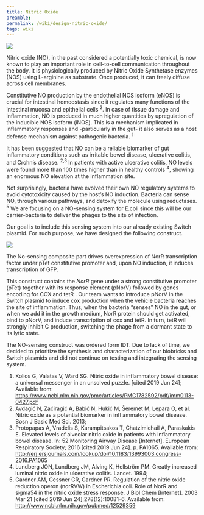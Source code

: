 ```yaml
---
title: Nitric Oxide
preamble:
permalink: /wiki/design-nitric-oxide/
tags: wiki
---
```


![](https://2019.igem.org/wiki/images/d/d4/T--Stockholm--design-nitric-01.png)

Nitric oxide (NO), in the past considered a potentially toxic chemical, is now known to play an important role in cell-to-cell communication throughout the body. It is physiologically produced by Nitric Oxide Synthetase enzymes (NOS) using L-arginine as substrate. Once produced, it can freely diffuse across cell membranes.

Constitutive NO production by the endothelial NOS isoform (eNOS) is crucial for intestinal homeostasis since it regulates many functions of the intestinal mucosa and epithelial cells <sup>2</sup>. In case of tissue damage and inflammation, NO is produced in much higher quantities by upregulation of the inducible NOS isoform (iNOS). This is a mechanism implicated in inflammatory responses and -particularly in the gut- it also serves as a host defense mechanism against pathogenic bacteria. <sup>1</sup>

It has been suggested that NO can be a reliable biomarker of gut inflammatory conditions such as irritable bowel disease, ulcerative colitis, and Crohn’s disease. <sup>2,3</sup> In patients with active ulcerative colitis, NO levels were found more than 100 times higher than in healthy controls <sup>4</sup>, showing an enormous NO elevation at the inflammation site.

Not surprisingly, bacteria have evolved their own NO regulatory systems to avoid cytotoxicity caused by the host’s NO induction. Bacteria can sense NO, through various pathways, and detoxify the molecule using reductases. <sup>5</sup> We are focusing on a NO-sensing system for E.coli since this will be our carrier-bacteria to deliver the phages to the site of infection.

Our goal is to include this sensing system into our already existing Switch plasmid. For such purpose, we have designed the following construct.

![](https://2019.igem.org/wiki/images/f/fc/T--Stockholm--design-nitric-02.jpeg)

The No-sensing composite part drives overexpression of NorR transcription factor under pTet constitutive promoter and, upon NO induction, it induces transcription of GFP.

This construct contains the _NorR_ gene under a strong constitutive promoter (pTet) together with its response element (pNorV) followed by genes encoding for COX and tetR . Our team wants to introduce pNorV in the Switch plasmid to induce cox production when the vehicle bacteria reaches the site of inflammation. Thus, when the bacteria “senses” NO in the gut, or when we add it in the growth medium, NorR protein should get activated, bind to pNorV, and induce transcription of cox and tetR. In turn, tetR will strongly inhibit C production, switching the phage from a dormant state to its lytic state.

The NO-sensing construct was ordered form IDT. Due to lack of time, we decided to prioritize the synthesis and characterization of our biobricks and Switch plasmids and did not continue on testing and integrating the sensing system.

1. Kolios G, Valatas V, Ward SG. Nitric oxide in inflammatory bowel disease: a universal messenger in an unsolved puzzle. [cited 2019 Jun 24]; Available from: https://www.ncbi.nlm.nih.gov/pmc/articles/PMC1782592/pdf/imm0113-0427.pdf
2. Avdagić N, Zaćiragić A, Babić N, Hukić M, Šeremet M, Lepara O, et al. Nitric oxide as a potential biomarker in infl ammatory bowel disease. Bosn J Basic Med Sci. 2013;
3. Protopapas A, Vradelis S, Karampitsakos T, Chatzimichail A, Paraskakis E. Elevated levels of alveolar nitric oxide in patients with inflammatory bowel disease. In: 52 Monitoring Airway Disease [Internet]. European Respiratory Society; 2016 [cited 2019 Jun 24]. p. PA1065. Available from: http://erj.ersjournals.com/lookup/doi/10.1183/13993003.congress-2016.PA1065
4. Lundberg JON, Lundberg JM, Alving K, Hellström PM. Greatly increased luminal nitric oxide in ulcerative colitis. Lancet. 1994;
5. Gardner AM, Gessner CR, Gardner PR. Regulation of the nitric oxide reduction operon (norRVW) in Escherichia coli. Role of NorR and sigma54 in the nitric oxide stress response. J Biol Chem [Internet]. 2003 Mar 21 [cited 2019 Jun 24];278(12):10081–6. Available from: http://www.ncbi.nlm.nih.gov/pubmed/12529359
